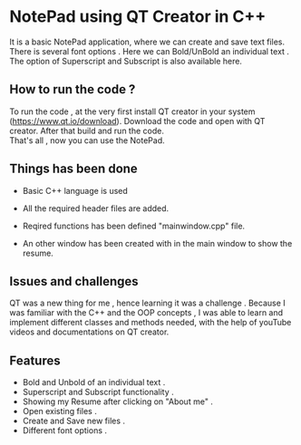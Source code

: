
# NotePad using QT Creator in C++

It is a basic NotePad application, where we can create and save text files.
There is several font options . Here we can Bold/UnBold an individual text .
The option of Superscript and Subscript is also available here.




## How to run the code ?

To run the code , at the very first install QT creator in your system (https://www.qt.io/download).
Download the code and open with  QT creator.
After that build and run the code.\
That's all , now you can use the NotePad.


## Things has been done

- Basic C++ language is used 

- All the required header files are added.
- Reqired functions has been defined "mainwindow.cpp" file.
- An other window has been created with in the main window to show the resume.


## Issues and challenges

QT was a new thing for me , hence learning it was a challenge . 
Because I was familiar with the C++ and the OOP concepts ,
I was able to learn and implement different classes and methods needed, with the help of youTube videos 
and documentations on QT creator.
## Features

- Bold and Unbold of an individual text .
- Superscript and Subscript  functionality .
- Showing my Resume after clicking on "About me" .
- Open existing files .
- Create and Save new files .
- Different font options .

